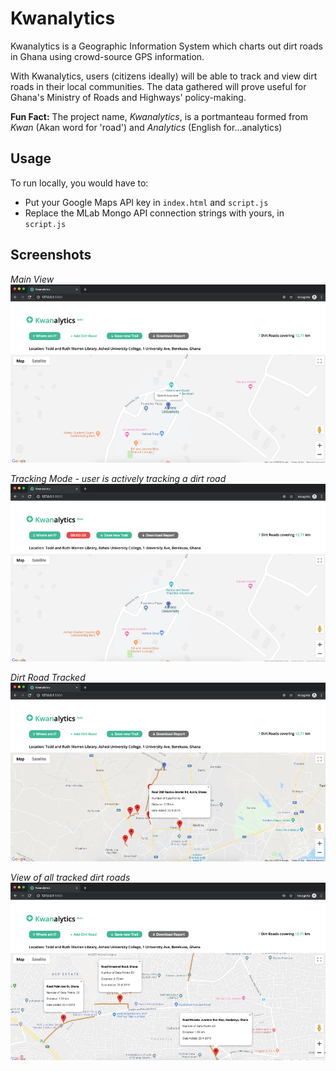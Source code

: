# Kwanalytics 
Kwanalytics is a Geographic Information System which charts out dirt roads in Ghana using crowd-source GPS information.

With Kwanalytics, users (citizens ideally) will be able to track and view dirt roads in their local communities. The data gathered will prove useful for Ghana's Ministry of Roads and Highways' policy-making. 

**Fun Fact:** The project name, *Kwanalytics*, is a portmanteau formed from *Kwan* (Akan word for 'road') and *Analytics* (English for...analytics)

## Usage

To run locally, you would have to:
- Put your Google Maps API key in `index.html` and `script.js`
- Replace the MLab Mongo API connection strings with yours, in `script.js`

## Screenshots

*Main View*
![Main Screen](screenshots/image1.png)

*Tracking Mode - user is actively tracking a dirt road*
![Tracking Mode Screen](screenshots/image2.png)

*Dirt Road Tracked*
![Showing road](screenshots/image3.png)

*View of all tracked dirt roads*
![Showing charted roads and info](screenshots/image4.png)

